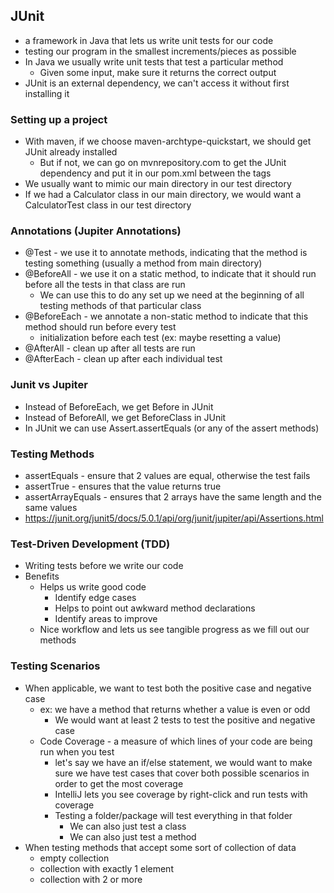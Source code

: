 ## JUnit
- a framework in Java that lets us write unit tests for our code
- testing our program in the smallest increments/pieces as possible
- In Java we usually write unit tests that test a particular method
    - Given some input, make sure it returns the correct output
- JUnit is an external dependency, we can't access it without first installing it

### Setting up a project
- With maven, if we choose maven-archtype-quickstart, we should get JUnit already installed
    - But if not, we can go on mvnrepository.com to get the JUnit dependency and put it in our pom.xml between the <dependencies> tags
- We usually want to mimic our main directory in our test directory
- If we had a Calculator class in our main directory, we would want a CalculatorTest class in our test directory

### Annotations (Jupiter Annotations)
- @Test - we use it to annotate methods, indicating that the method is testing something (usually a method from main directory)
- @BeforeAll - we use it on a static method, to indicate that it should run before all the tests in that class are run
    - We can use this to do any set up we need at the beginning of all testing methods of that particular class
- @BeforeEach - we annotate a non-static method to indicate that this method should run before every test
    - initialization before each test (ex: maybe resetting a value)
- @AfterAll - clean up after all tests are run
- @AfterEach - clean up after each individual test

### Junit vs Jupiter
- Instead of BeforeEach, we get Before in JUnit
- Instead of BeforeAll, we get BeforeClass in JUnit
- In JUnit we can use Assert.assertEquals (or any of the assert methods)

### Testing Methods
- assertEquals - ensure that 2 values are equal, otherwise the test fails
- assertTrue - ensures that the value returns true
- assertArrayEquals - ensures that 2 arrays have the same length and the same values
- https://junit.org/junit5/docs/5.0.1/api/org/junit/jupiter/api/Assertions.html

### Test-Driven Development (TDD)
- Writing tests before we write our code
- Benefits
    - Helps us write good code
        - Identify edge cases
        - Helps to point out awkward method declarations
        - Identify areas to improve
    - Nice workflow and lets us see tangible progress as we fill out our methods

### Testing Scenarios
- When applicable, we want to test both the positive case and negative case
    - ex: we have a method that returns whether a value is even or odd
        - We would want at least 2 tests to test the positive and negative case
    - Code Coverage - a measure of which lines of your code are being run when you test
        - let's say we have an if/else statement, we would want to make sure we have test cases that cover both possible scenarios in order to get the most coverage
        - IntelliJ lets you see coverage by right-click and run tests with coverage
        - Testing a folder/package will test everything in that folder
            - We can also just test a class
            - We can also just test a method
- When testing methods that accept some sort of collection of data
    - empty collection
    - collection with exactly 1 element
    - collection with 2 or more